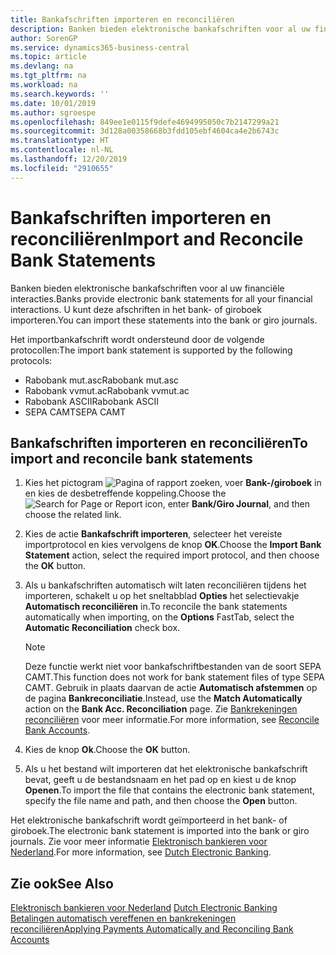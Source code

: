 ```yaml
---
title: Bankafschriften importeren en reconciliëren
description: Banken bieden elektronische bankafschriften voor al uw financiële interacties. U kunt deze afschriften in het bank- of giroboek importeren.
author: SorenGP
ms.service: dynamics365-business-central
ms.topic: article
ms.devlang: na
ms.tgt_pltfrm: na
ms.workload: na
ms.search.keywords: ''
ms.date: 10/01/2019
ms.author: sgroespe
ms.openlocfilehash: 849ee1e0115f9defe4694995050c7b2147299a21
ms.sourcegitcommit: 3d128a00358668b3fdd105ebf4604ca4e2b6743c
ms.translationtype: HT
ms.contentlocale: nl-NL
ms.lasthandoff: 12/20/2019
ms.locfileid: "2910655"
---
```

# <a name="import-and-reconcile-bank-statements"></a><span data-ttu-id="b59b6-104">Bankafschriften importeren en reconciliëren</span><span class="sxs-lookup"><span data-stu-id="b59b6-104">Import and Reconcile Bank Statements</span></span>
<span data-ttu-id="b59b6-105">Banken bieden elektronische bankafschriften voor al uw financiële interacties.</span><span class="sxs-lookup"><span data-stu-id="b59b6-105">Banks provide electronic bank statements for all your financial interactions.</span></span> <span data-ttu-id="b59b6-106">U kunt deze afschriften in het bank- of giroboek importeren.</span><span class="sxs-lookup"><span data-stu-id="b59b6-106">You can import these statements into the bank or giro journals.</span></span>  

<span data-ttu-id="b59b6-107">Het importbankafschrift wordt ondersteund door de volgende protocollen:</span><span class="sxs-lookup"><span data-stu-id="b59b6-107">The import bank statement is supported by the following protocols:</span></span>  

- <span data-ttu-id="b59b6-108">Rabobank mut.asc</span><span class="sxs-lookup"><span data-stu-id="b59b6-108">Rabobank mut.asc</span></span>  
- <span data-ttu-id="b59b6-109">Rabobank vvmut.ac</span><span class="sxs-lookup"><span data-stu-id="b59b6-109">Rabobank vvmut.ac</span></span>  
- <span data-ttu-id="b59b6-110">Rabobank ASCII</span><span class="sxs-lookup"><span data-stu-id="b59b6-110">Rabobank ASCII</span></span>  
- <span data-ttu-id="b59b6-111">SEPA CAMT</span><span class="sxs-lookup"><span data-stu-id="b59b6-111">SEPA CAMT</span></span>  

## <a name="to-import-and-reconcile-bank-statements"></a><span data-ttu-id="b59b6-112">Bankafschriften importeren en reconciliëren</span><span class="sxs-lookup"><span data-stu-id="b59b6-112">To import and reconcile bank statements</span></span>  

1.  <span data-ttu-id="b59b6-113">Kies het pictogram ![Pagina of rapport zoeken](../../media/ui-search/search_small.png "Pictogram Pagina of rapport zoeken"), voer **Bank-/giroboek** in en kies de desbetreffende koppeling.</span><span class="sxs-lookup"><span data-stu-id="b59b6-113">Choose the ![Search for Page or Report](../../media/ui-search/search_small.png "Search for Page or Report icon") icon, enter **Bank/Giro Journal**, and then choose the related link.</span></span>  
2.  <span data-ttu-id="b59b6-114">Kies de actie **Bankafschrift importeren**, selecteer het vereiste importprotocol en kies vervolgens de knop **OK**.</span><span class="sxs-lookup"><span data-stu-id="b59b6-114">Choose the **Import Bank Statement** action, select the required import protocol, and then choose the **OK** button.</span></span>  
3.  <span data-ttu-id="b59b6-115">Als u bankafschriften automatisch wilt laten reconciliëren tijdens het importeren, schakelt u op het sneltabblad **Opties** het selectievakje **Automatisch reconciliëren** in.</span><span class="sxs-lookup"><span data-stu-id="b59b6-115">To reconcile the bank statements automatically when importing, on the **Options** FastTab, select the **Automatic Reconciliation** check box.</span></span>  

    > [!NOTE]  
    >  <span data-ttu-id="b59b6-116">Deze functie werkt niet voor bankafschriftbestanden van de soort SEPA CAMT.</span><span class="sxs-lookup"><span data-stu-id="b59b6-116">This function does not work for bank statement files of type SEPA CAMT.</span></span> <span data-ttu-id="b59b6-117">Gebruik in plaats daarvan de actie **Automatisch afstemmen** op de pagina **Bankreconciliatie**.</span><span class="sxs-lookup"><span data-stu-id="b59b6-117">Instead, use the **Match Automatically** action on the **Bank Acc. Reconciliation** page.</span></span> <span data-ttu-id="b59b6-118">Zie [Bankrekeningen reconciliëren](../../bank-how-reconcile-bank-accounts-separately.md) voor meer informatie.</span><span class="sxs-lookup"><span data-stu-id="b59b6-118">For more information, see [Reconcile Bank Accounts](../../bank-how-reconcile-bank-accounts-separately.md).</span></span>  

4.  <span data-ttu-id="b59b6-119">Kies de knop **Ok**.</span><span class="sxs-lookup"><span data-stu-id="b59b6-119">Choose the **OK** button.</span></span>  
5.  <span data-ttu-id="b59b6-120">Als u het bestand wilt importeren dat het elektronische bankafschrift bevat, geeft u de bestandsnaam en het pad op en kiest u de knop **Openen**.</span><span class="sxs-lookup"><span data-stu-id="b59b6-120">To import the file that contains the electronic bank statement, specify the file name and path, and then choose the **Open** button.</span></span>  

<span data-ttu-id="b59b6-121">Het elektronische bankafschrift wordt geïmporteerd in het bank- of giroboek.</span><span class="sxs-lookup"><span data-stu-id="b59b6-121">The electronic bank statement is imported into the bank or giro journals.</span></span> <span data-ttu-id="b59b6-122">Zie voor meer informatie [Elektronisch bankieren voor Nederland](dutch-electronic-banking.md).</span><span class="sxs-lookup"><span data-stu-id="b59b6-122">For more information, see [Dutch Electronic Banking](dutch-electronic-banking.md).</span></span>  

## <a name="see-also"></a><span data-ttu-id="b59b6-123">Zie ook</span><span class="sxs-lookup"><span data-stu-id="b59b6-123">See Also</span></span>  
<span data-ttu-id="b59b6-124">[Elektronisch bankieren voor Nederland](dutch-electronic-banking.md) </span><span class="sxs-lookup"><span data-stu-id="b59b6-124">[Dutch Electronic Banking](dutch-electronic-banking.md) </span></span>  
[<span data-ttu-id="b59b6-125">Betalingen automatisch vereffenen en bankrekeningen reconciliëren</span><span class="sxs-lookup"><span data-stu-id="b59b6-125">Applying Payments Automatically and Reconciling Bank Accounts</span></span>](../../receivables-apply-payments-auto-reconcile-bank-accounts.md)
